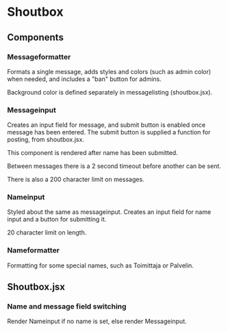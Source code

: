 # Shoutbox

## Components

### Messageformatter
Formats a single message, adds styles and colors (such as admin color) when needed, and includes a "ban" button for admins.

Background color is defined separately in messagelisting (shoutbox.jsx).

### Messageinput
Creates an input field for message, and submit button is enabled once message has been entered. The submit button is supplied a function for posting, from shoutbox.jsx.

This component is rendered after name has been submitted.

Between messages there is a 2 second timeout before another can be sent.

There is also a 200 character limit on messages.

### Nameinput
Styled about the same as messageinput. Creates an input field for name input and a button for submitting it.

20 character limit on length.

### Nameformatter
Formatting for some special names, such as Toimittaja or Palvelin.

## Shoutbox.jsx

### Name and message field switching
Render Nameinput if no name is set, else render Messageinput. 
